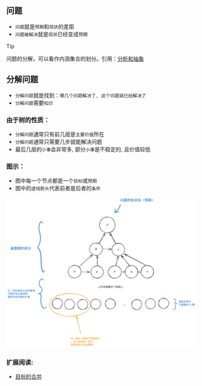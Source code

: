 ## 问题

- `问题`就是`预期`和`现状`的差距
- `问题被解决`就是`现状`已经变成`预期`

> [!TIP]
> 问题的分解，可以看作内涵集合的划分。引用：[分析和抽象](../ultimate/分析和抽象.md)

## 分解问题

- `分解问题`就是找到：`哪几个问题解决了, 这个问题就已经解决了`
- `分解问题`需要`知识`

### 由于树的性质：

- `分解问题`通常只有前几层是`主要价值`所在
- `分解问题`通常只需要几步就能解决问题
- 最后几层的`小事`会非常多, 部分`小事`是不稳定的, 且价值较低

### 图示：

- 图中每一个节点都是一个`目标`或`预期`
- 图中的`虚线箭头`代表前者是后者的`条件`

<img src="../images/problem.png" width="1200">


### 扩展阅读:

- [目标的合并](./目标的合并.md)